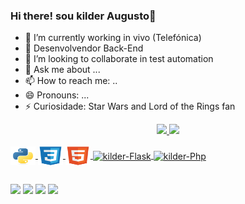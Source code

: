 ### Hi there! sou kilder Augusto👋


- 🔭 I’m currently working  in vivo  (Telefónica)
- 🌱  Desenvolvendor Back-End
- 👯 I’m looking to collaborate in test automation 
- 💬 Ask me about ... 
- 📫 How to reach me: .. 
- 😄 Pronouns: ...      
- ⚡ Curiosidade: Star Wars and Lord of the Rings fan

 <div align="center">
   <a href="https://github.com/KilderAugusto">
   <img height="180em" src="https://github-readme-stats.vercel.app/api?username=KilderAugusto&show_icons=true&theme=dracula&include_all_commits=true&count_private=true"/>
  <img height="180em" src="https://github-readme-stats.vercel.app/api/top-langs/?username=KilderAugusto&layout=compact&langs_count=7&theme=blue"/>
</div>
<div style="display: inline_block"><br>
  <img align="center" alt="kilder-Python" height="30" width="40" src="https://raw.githubusercontent.com/devicons/devicon/master/icons/python/python-original.svg">
  <img align="center" alt="kilder-CSS" height="30" width="40" src="https://raw.githubusercontent.com/devicons/devicon/master/icons/css3/css3-original.svg">
  <img align="center" alt="Kilder-HTML" height="30" width="40" src="https://raw.githubusercontent.com/devicons/devicon/master/icons/html5/html5-original.svg">
  <img align="center" alt="kilder-Flask" height="30" width="40" src="https://cdn.jsdelivr.net/gh/devicons/devicon/icons/flask/flask-original.svg">
  <img align="center" alt="kilder-Php" height="30" width="40" src="https://cdn.jsdelivr.net/gh/devicons/devicon/icons/php/php-original.svg">
   
##
  			
<div> 
  <a href="https://instagram.com/kilder_augusto" target="_blank"><img src="https://img.shields.io/badge/-Instagram-%23E4405F?style=for-the-badge&logo=instagram&logoColor=white" target="_blank"></a>
 <a href="https://discord.gg/" target="_blank"><img src="https://img.shields.io/badge/Discord-7289DA?style=for-the-badge&logo=discord&logoColor=white" target="_blank"></a> 
  <a href = "mailto:kilderaugusto496@gmail.com"><img src="https://img.shields.io/badge/-Gmail-%23333?style=for-the-badge&logo=gmail&logoColor=white" target="_blank"></a>
  <a href="https://www.linkedin.com/in/kilder-augusto-891408208" target="_blank"><img src="https://img.shields.io/badge/-LinkedIn-%230077B5?style=for-the-badge&logo=linkedin&logoColor=white" target="_blank"></a> 
 
 
</div>

   
